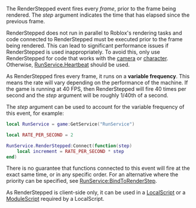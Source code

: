 The RenderStepped event fires every _frame_, prior to the frame being rendered. The _step_ argument indicates the time that has elapsed since the previous frame.

RenderStepped does not run in parallel to Roblox's rendering tasks and code connected to RenderStepped must be executed prior to the frame being rendered. This can lead to significant performance issues if RenderStepped is used inappropriately. To avoid this, only use RenderStepped for code that works with the [camera](https://developer.roblox.com/en-us/api-reference/property/Workspace/CurrentCamera) or [character](https://developer.roblox.com/en-us/api-reference/property/Player/Character). Otherwise, [RunService.Heartbeat](https://developer.roblox.com/en-us/api-reference/event/RunService/Heartbeat) should be used.

As RenderStepped fires every frame, it runs on a **variable frequency**. This means the rate will vary depending on the performance of the machine. If the game is running at 40 FPS, then RenderStepped will fire 40 times per second and the _step_ argument will be roughly 1/40th of a second.

The _step_ argument can be used to account for the variable frequency of this event, for example:

```Lua
local RunService = game:GetService("RunService")

local RATE_PER_SECOND = 2

RunService.RenderStepped:Connect(function(step)
	local increment = RATE_PER_SECOND * step
end)
``` 

There is no guarantee that functions connected to this event will fire at the exact same time, or in any specific order. For an alternative where the priority can be specified, see [RunService:BindToRenderStep](https://developer.roblox.com/en-us/api-reference/function/RunService/BindToRenderStep).

As RenderStepped is client-side only, it can be used in a [LocalScript](https://developer.roblox.com/en-us/api-reference/class/LocalScript) or a [ModuleScript](https://developer.roblox.com/en-us/api-reference/class/ModuleScript) required by a LocalScript.